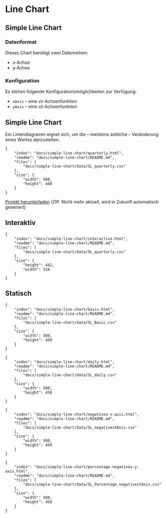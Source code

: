# Line Chart

## Simple Line Chart

### Datenformat

Dieses Chart benötigt zwei Datenreihen:

* x-Achse
* y-Achse

### Konfiguration

Es stehen folgende Konfigurationsmöglichkeiten zur Verfügung:

* `xAxis` – eine `d3`-Achsenfunktion
* `yAxis` – eine `d3`-Achsenfunktion

## Simple Line Chart

Ein Liniendiagramm eignet sich, um die – meistens zeitliche – Veränderung eines Wertes darzustellen.

```project
{
    "index": "docs/simple-line-chart/quarterly.html",
    "readme": "docs/simple-line-chart/README.md",
    "files": [
        "docs/simple-line-chart/data/SL_quarterly.csv"
    ],
    "size": {
        "width": 500,
        "height": 480
    }
}
```

[Projekt herunterladen](docs/simple-line-chart/simple-line-chart.zip) (ZIP. Nicht mehr aktuell, wird in Zukunft automatisch generiert)

## Interaktiv

```project
{
    "index": "docs/simple-line-chart/interactive.html",
    "readme": "docs/simple-line-chart/README.md",
    "files": [
        "docs/simple-line-chart/data/SL_quarterly.csv"
    ],
    "size": {
        "height": 442,
        "width": 516
    }
}
```

## Statisch

```project
{
    "index": "docs/simple-line-chart/basic.html",
    "readme": "docs/simple-line-chart/README.md",
    "files": [
        "docs/simple-line-chart/data/SL_Basic.csv"
    ],
    "size": {
        "width": 500,
        "height": 450
    }
}
```

```project
{
    "index": "docs/simple-line-chart/daily.html",
    "readme": "docs/simple-line-chart/README.md",
    "files": [
        "docs/simple-line-chart/data/SL_daily.csv"
    ],
    "size": {
        "width": 500,
        "height": 450
    }
}
```

```project
{
    "index": "docs/simple-line-chart/negatives-x-axis.html",
    "readme": "docs/simple-line-chart/README.md",
    "files": [
        "docs/simple-line-chart/data/SL_negativesXAxis.csv"
    ],
    "size": {
        "width": 500,
        "height": 450
    }
}
```

```project
{
    "index": "docs/simple-line-chart/percentage-negatives-y-axis.html",
    "readme": "docs/simple-line-chart/README.md",
    "files": [
        "docs/simple-line-chart/data/SL_Percentage_negativesYAxis.csv"
    ],
    "size": {
        "width": 500,
        "height": 450
    }
}
```

